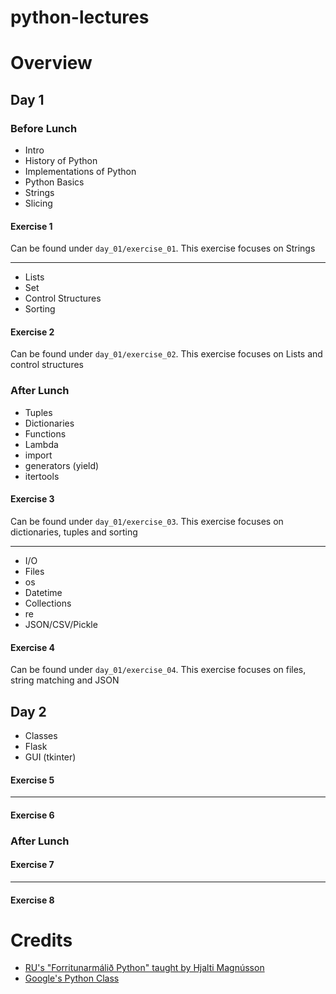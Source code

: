 # python-lectures

# Overview
## Day 1
### Before Lunch
* Intro
* History of Python
* Implementations of Python
* Python Basics
* Strings
* Slicing
#### Exercise 1
Can be found under `day_01/exercise_01`. This exercise focuses on Strings

---
* Lists
* Set
* Control Structures
* Sorting

#### Exercise 2
Can be found under `day_01/exercise_02`. This exercise focuses on Lists and control structures

### After Lunch
* Tuples
* Dictionaries
* Functions
* Lambda
* import
* generators (yield)
* itertools

#### Exercise 3
Can be found under `day_01/exercise_03`. This exercise focuses on dictionaries, tuples and sorting

---
* I/O
* Files
* os
* Datetime
* Collections
* re
* JSON/CSV/Pickle

#### Exercise 4
Can be found under `day_01/exercise_04`. This exercise focuses on files, string matching and JSON

## Day 2
* Classes
* Flask
* GUI (tkinter)
#### Exercise 5

---

#### Exercise 6

### After Lunch

#### Exercise 7

---

#### Exercise 8

# Credits
* [RU's "Forritunarmálið Python" taught by Hjalti Magnússon](https://github.com/hjalti/python-lectures)
* [Google's Python Class](https://developers.google.com/edu/python/)

